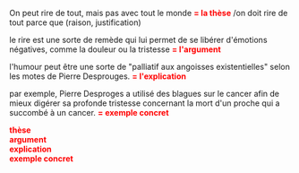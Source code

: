 
On peut rire de tout, mais pas avec tout le monde
<b style="color:red">= la thèse</b>     /on doit rire de tout
parce que (raison, justification)

le rire est une sorte de remède qui lui permet de se libérer d'émotions négatives, comme la douleur ou la tristesse
<b style="color:red">= l'argument</b>

l'humour peut être une sorte de "palliatif aux angoisses existentielles" selon les  motes de Pierre Desprouges.
<b style="color:red">= l'explication</b>

par exemple, Pierre Desproges a utilisé des blagues sur le cancer afin de   mieux digérer sa profonde tristesse concernant la mort d'un proche qui a succombé à un cancer.
<b style="color:red">= exemple concret</b>

<b style="color:red">thèse <br>
argument <br>
explication <br>
exemple concret</b>
